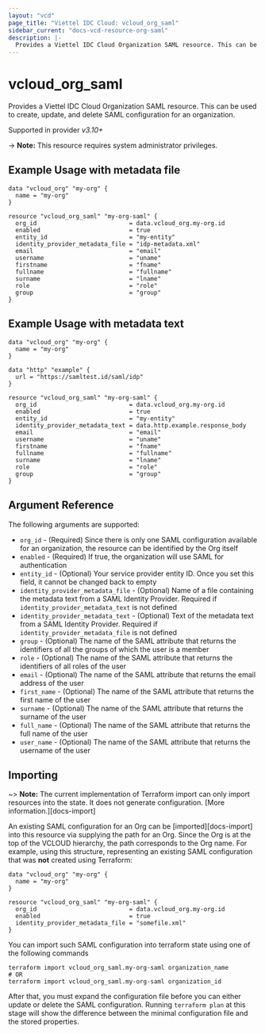 ```yaml
---
layout: "vcd"
page_title: "Viettel IDC Cloud: vcloud_org_saml"
sidebar_current: "docs-vcd-resource-org-saml"
description: |-
  Provides a Viettel IDC Cloud Organization SAML resource. This can be used to create, delete, and update SAML configuration for an organization.
---
```


# vcloud\_org\_saml

Provides a Viettel IDC Cloud Organization SAML resource. This can be used to create, update, and delete SAML configuration for an organization.

Supported in provider *v3.10+*

-> **Note:** This resource requires system administrator privileges.

## Example Usage with metadata file

```hcl
data "vcloud_org" "my-org" {
  name = "my-org"
}

resource "vcloud_org_saml" "my-org-saml" {
  org_id                          = data.vcloud_org.my-org.id
  enabled                         = true
  entity_id                       = "my-entity"
  identity_provider_metadata_file = "idp-metadata.xml"
  email                           = "email"
  username                        = "uname"
  firstname                       = "fname"
  fullname                        = "fullname"
  surname                         = "lname"
  role                            = "role"
  group                           = "group"
}
```

## Example Usage with metadata text

```hcl
data "vcloud_org" "my-org" {
  name = "my-org"
}

data "http" "example" {
  url = "https://samltest.id/saml/idp"
}

resource "vcloud_org_saml" "my-org-saml" {
  org_id                          = data.vcloud_org.my-org.id
  enabled                         = true
  entity_id                       = "my-entity"
  identity_provider_metadata_text = data.http.example.response_body
  email                           = "email"
  username                        = "uname"
  firstname                       = "fname"
  fullname                        = "fullname"
  surname                         = "lname"
  role                            = "role"
  group                           = "group"
}
```

## Argument Reference

The following arguments are supported:

* `org_id` - (Required) Since there is only one SAML configuration available for an organization, the resource can be identified by the Org itself
* `enabled` - (Required) If true, the organization will use SAML for authentication
* `entity_id` - (Optional) Your service provider entity ID. Once you set this field, it cannot be changed back to empty
* `identity_provider_metadata_file` - (Optional) Name of a file containing the metadata text from a SAML Identity Provider. Required if `identity_provider_metadata_text` is not defined
* `identity_provider_metadata_text` - (Optional) Text of the metadata text from a SAML Identity Provider. Required if `identity_provider_metadata_file` is not defined
* `group` - (Optional) The name of the SAML attribute that returns the identifiers of all the groups of which the user is a member
* `role` - (Optional) The name of the SAML attribute that returns the identifiers of all roles of the user
* `email` - (Optional) The name of the SAML attribute that returns the email address of the user
* `first_name` - (Optional) The name of the SAML attribute that returns the first name of the user
* `surname` - (Optional) The name of the SAML attribute that returns the surname of the user
* `full_name` - (Optional) The name of the SAML attribute that returns the full name of the user
* `user_name` - (Optional) The name of the SAML attribute that returns the username of the user

## Importing

~> **Note:** The current implementation of Terraform import can only import resources into the state. It does not generate
configuration. [More information.][docs-import]

An existing SAML configuration for an Org can be [imported][docs-import] into this resource via supplying the path for an Org. Since the Org is
at the top of the VCLOUD hierarchy, the path corresponds to the Org name.
For example, using this structure, representing an existing SAML configuration that was **not** created using Terraform:

```hcl
data "vcloud_org" "my-org" {
  name = "my-org"
}

resource "vcloud_org_saml" "my-org-saml" {
  org_id                          = data.vcloud_org.my-org.id
  enabled                         = true
  identity_provider_metadata_file = "somefile.xml"
}
```

You can import such SAML configuration into terraform state using one of the following commands

```
terraform import vcloud_org_saml.my-org-saml organization_name
# OR
terraform import vcloud_org_saml.my-org-saml organization_id
```

After that, you must expand the configuration file before you can either update or delete the SAML configuration. Running `terraform plan`
at this stage will show the difference between the minimal configuration file and the stored properties.
